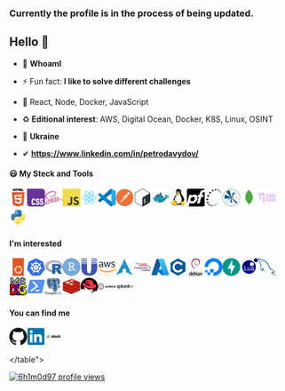 <h3>Currently the profile is in the process of being updated. </h3>

## Hello  👋

- 🌱  **WhoamI**
- ⚡ Fun fact: **I like to solve different challenges**
- 👀 React, Node, Docker, JavaScript
- ♻  **Editional interest**: AWS, Digital Ocean, Docker, K8S, Linux, OSINT

- 🏡 **Ukraine**
- ✔ **<https://www.linkedin.com/in/petrodavydov/>**

#### 😃 My Steck and Tools
<table align="center">
<img align="left" alt="HTML5" width="32px" src="https://raw.githubusercontent.com/github/explore/80688e429a7d4ef2fca1e82350fe8e3517d3494d/topics/html/html.png" />

<img align="left" alt="CSS3" width="32px" src="https://raw.githubusercontent.com/github/explore/80688e429a7d4ef2fca1e82350fe8e3517d3494d/topics/css/css.png" />

<img align="left" alt="Sass" width="32px" src="https://raw.githubusercontent.com/github/explore/80688e429a7d4ef2fca1e82350fe8e3517d3494d/topics/sass/sass.png" />

<img align="left" alt="JavaScript" width="32px" src="https://raw.githubusercontent.com/github/explore/80688e429a7d4ef2fca1e82350fe8e3517d3494d/topics/javascript/javascript.png" />

<img align="left" alt="React" width="32px" src="https://raw.githubusercontent.com/github/explore/80688e429a7d4ef2fca1e82350fe8e3517d3494d/topics/react/react.png" />

<img alt="Visual Studio Code" width="32px" src="https://raw.githubusercontent.com/github/explore/80688e429a7d4ef2fca1e82350fe8e3517d3494d/topics/visual-studio-code/visual-studio-code.png" />

<img alt="Visual Studio Code" width="32px" src="https://github.com/devicons/devicon/blob/master/icons/postman/postman-plain.svg" />

<img alt="Visual Studio Code" width="32px" src="https://github.com/devicons/devicon/blob/master/icons/bash/bash-original.svg" />

<img alt="Visual Studio Code" width="32px" src="https://github.com/devicons/devicon/blob/master/icons/docker/docker-original.svg" />


<img alt="Visual Studio Code" width="32px" src="https://github.com/devicons/devicon/blob/master/icons/linux/linux-original.svg" />


<img alt="Visual Studio Code" width="32px" src="https://github.com/devicons/devicon/blob/master/icons/pfsense/pfsense-original.svg" />

<img alt="Visual Studio Code" width="32px" src="https://github.com/devicons/devicon/blob/master/icons/ssh/ssh-original.svg" />

<img alt="Visual Studio Code" width="32px" src="https://github.com/devicons/devicon/blob/master/icons/matplotlib/matplotlib-plain.svg" />

<img alt="Visual Studio Code" width="32px" src="https://github.com/devicons/devicon/blob/master/icons/mongodb/mongodb-plain.svg" />

<img alt="Visual Studio Code" width="32px" src="https://github.com/devicons/devicon/blob/master/icons/nano/nano-plain-wordmark.svg" />

<img alt="Visual Studio Code" width="32px" src="https://github.com/devicons/devicon/blob/master/icons/python/python-original.svg" />



#### I'm interested

<img alt="Visual Studio Code" width="32px" src="https://github.com/devicons/devicon/blob/master/icons/ubuntu/ubuntu-original.svg" />

<img alt="Visual Studio Code" width="32px" src="https://github.com/devicons/devicon/blob/master/icons/kubernetes/kubernetes-original.svg" />

<img alt="Visual Studio Code" width="32px" src="https://github.com/devicons/devicon/blob/master/icons/r/r-original.svg" />

<img alt="Visual Studio Code" width="32px" src="https://github.com/devicons/devicon/blob/master/icons/rstudio/rstudio-original.svg" />

<img alt="Visual Studio Code" width="32px" src="https://github.com/devicons/devicon/blob/master/icons/unix/unix-original.svg" />

<img alt="Visual Studio Code" width="32px" src="https://github.com/devicons/devicon/blob/master/icons/amazonwebservices/amazonwebservices-original-wordmark.svg" />

<img alt="Visual Studio Code" width="32px" src="https://github.com/devicons/devicon/blob/master/icons/archlinux/archlinux-original.svg" />

<img alt="Visual Studio Code" width="32px" src="https://github.com/devicons/devicon/blob/master/icons/awk/awk-original-wordmark.svg" />

<img alt="Visual Studio Code" width="32px" src="https://github.com/devicons/devicon/blob/master/icons/azure/azure-original.svg" />

<img alt="Visual Studio Code" width="32px" src="https://github.com/devicons/devicon/blob/master/icons/c/c-plain.svg" />

<img alt="Visual Studio Code" width="32px" src="https://github.com/devicons/devicon/blob/master/icons/debian/debian-original-wordmark.svg" />

<img alt="Visual Studio Code" width="32px" src="https://github.com/devicons/devicon/blob/master/icons/digitalocean/digitalocean-original.svg" />

<img alt="Visual Studio Code" width="32px" src="https://github.com/devicons/devicon/blob/master/icons/fastapi/fastapi-original.svg" />

<img alt="Visual Studio Code" width="32px" src="https://github.com/devicons/devicon/blob/master/icons/lua/lua-original.svg" />

<img alt="Visual Studio Code" width="32px" src="https://github.com/devicons/devicon/blob/master/icons/mysql/mysql-original.svg" />

<img alt="Visual Studio Code" width="32px" src="https://github.com/devicons/devicon/blob/master/icons/msdos/msdos-original.svg" />

<img alt="Visual Studio Code" width="32px" src="https://github.com/devicons/devicon/blob/master/icons/powershell/powershell-original.svg" />

<img alt="Visual Studio Code" width="32px" src="https://github.com/devicons/devicon/blob/master/icons/postgresql/postgresql-original-wordmark.svg" />

<img alt="Visual Studio Code" width="32px" src="https://github.com/devicons/devicon/blob/master/icons/redis/redis-original.svg" />

<img alt="Visual Studio Code" width="32px" src="https://github.com/devicons/devicon/blob/master/icons/redhat/redhat-original.svg" />

<img alt="Visual Studio Code" width="32px" src="https://github.com/devicons/devicon/blob/master/icons/socketio/socketio-original-wordmark.svg" />

<img alt="Visual Studio Code" width="32px" src="https://github.com/devicons/devicon/blob/master/icons/splunk/splunk-original-wordmark.svg" />


#### You can find me


<img alt="Visual Studio Code" width="32px" src="https://github.com/devicons/devicon/blob/master/icons/linkedin/linkedin-original.svg" />

<img align="left" alt="GitHub" width="32px" src="https://raw.githubusercontent.com/github/explore/78df643247d429f6cc873026c0622819ad797942/topics/github/github.png" />

<img alt="Visual Studio Code" width="32px" src="https://github.com/devicons/devicon/blob/master/icons/slack/slack-original-wordmark.svg" />

</table">

[![6h1m0d97 profile views](https://u8views.com/api/v1/github/profiles/78567740/views/day-week-month-total-count.svg)](https://u8views.com/github/petroDavydov)



